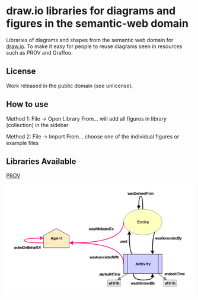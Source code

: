 # draw.io libraries for diagrams and figures in the semantic-web domain
Libraries of diagrams and shapes from the semantic
web domain for [draw.io](https://www.draw.io/).
To make it easy for people to reuse diagrams seen in resources such as PROV and Graffoo.

## License
Work released in the public domain (see unlicense).

## How to use
Method 1: File -> Open Library From... will add all figures in library (collection) in the sidebar

Method 2: File -> Import From... choose one of the individual figures or example files

## Libraries Available

[PROV](https://www.w3.org/TR/prov-o/)

![PROV example](prov/example-prov.png)
